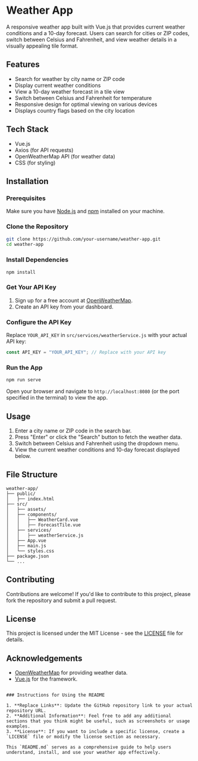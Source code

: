 # Weather App

A responsive weather app built with Vue.js that provides current weather conditions and a 10-day forecast. Users can search for cities or ZIP codes, switch between Celsius and Fahrenheit, and view weather details in a visually appealing tile format.

## Features

- Search for weather by city name or ZIP code
- Display current weather conditions
- View a 10-day weather forecast in a tile view
- Switch between Celsius and Fahrenheit for temperature
- Responsive design for optimal viewing on various devices
- Displays country flags based on the city location

## Tech Stack

- Vue.js
- Axios (for API requests)
- OpenWeatherMap API (for weather data)
- CSS (for styling)

## Installation

### Prerequisites

Make sure you have [Node.js](https://nodejs.org/) and [npm](https://www.npmjs.com/) installed on your machine.

### Clone the Repository

```bash
git clone https://github.com/your-username/weather-app.git
cd weather-app
```


### Install Dependencies

```bash
npm install
```

### Get Your API Key

1. Sign up for a free account at [OpenWeatherMap](https://openweathermap.org/api).
2. Create an API key from your dashboard.

### Configure the API Key

Replace `YOUR_API_KEY` in `src/services/weatherService.js` with your actual API key:

```javascript
const API_KEY = "YOUR_API_KEY"; // Replace with your API key
```

### Run the App

```bash
npm run serve
```

Open your browser and navigate to `http://localhost:8080` (or the port specified in the terminal) to view the app.

## Usage

1. Enter a city name or ZIP code in the search bar.
2. Press "Enter" or click the "Search" button to fetch the weather data.
3. Switch between Celsius and Fahrenheit using the dropdown menu.
4. View the current weather conditions and 10-day forecast displayed below.

## File Structure

```
weather-app/
├── public/
│   ├── index.html
├── src/
│   ├── assets/
│   ├── components/
│   │   ├── WeatherCard.vue
│   │   ├── ForecastTile.vue
│   ├── services/
│   │   ├── weatherService.js
│   ├── App.vue
│   ├── main.js
│   └── styles.css
├── package.json
└── ...
```

## Contributing

Contributions are welcome! If you'd like to contribute to this project, please fork the repository and submit a pull request.

## License

This project is licensed under the MIT License - see the [LICENSE](LICENSE) file for details.

## Acknowledgements

- [OpenWeatherMap](https://openweathermap.org/api) for providing weather data.
- [Vue.js](https://vuejs.org/) for the framework.

```

### Instructions for Using the README

1. **Replace Links**: Update the GitHub repository link to your actual repository URL.
2. **Additional Information**: Feel free to add any additional sections that you think might be useful, such as screenshots or usage examples.
3. **License**: If you want to include a specific license, create a `LICENSE` file or modify the license section as necessary.

This `README.md` serves as a comprehensive guide to help users understand, install, and use your weather app effectively.
```
````
